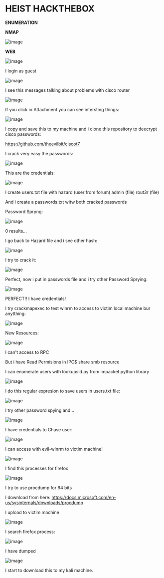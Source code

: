# HEIST HACKTHEBOX

**ENUMERATION**

**NMAP**

![image](https://user-images.githubusercontent.com/79543461/184477884-22fc3ac3-08df-410f-b1c7-0e7bb103b35c.png)

**WEB**

![image](https://user-images.githubusercontent.com/79543461/184477942-a4541eca-b461-41e4-b2e9-8d6d5a51319c.png)

I login as guest

![image](https://user-images.githubusercontent.com/79543461/184477955-b930c622-818e-4b71-b89f-eb1b460606a9.png)

I see this messages talking about problems with cisco router

![image](https://user-images.githubusercontent.com/79543461/184478061-4c62dca4-7efe-42d2-b2db-f52ff6451b74.png)

If you click in Attachment you can see intersting things:

![image](https://user-images.githubusercontent.com/79543461/184477979-133fdad0-8660-4454-b704-7ddc69b77f5d.png)

I copy and save this to my machine and i clone this repository to deecrypt cisco passwords:

https://github.com/theevilbit/ciscot7

I crack very easy the passwords:

![image](https://user-images.githubusercontent.com/79543461/184478161-df18ce8c-a7ab-48f0-94ba-025963046827.png)

This are the credentials:

![image](https://user-images.githubusercontent.com/79543461/184478220-7ce78dc2-02bf-4c10-9dd8-7118347fc4ad.png)

I create users.txt file with hazard (user from forum) admin (file) rout3r (file) 

And i create a passwords.txt witw both cracked passwords

Password Spryng:

![image](https://user-images.githubusercontent.com/79543461/184478405-5ff3168a-6a79-4637-a04a-111c883476d8.png)

0 results...

I go back to Hazard file and i see other hash:

![image](https://user-images.githubusercontent.com/79543461/184478441-a81f4ab1-0c49-47a4-8ced-b53ac8ac5135.png)

I try to crack it:

![image](https://user-images.githubusercontent.com/79543461/184478452-f6a005f3-b7c5-45cc-906e-41381d12b2eb.png)

Perfect, now i put in passwords file and i try other Password Sprying:

![image](https://user-images.githubusercontent.com/79543461/184478572-fa610160-d9b3-4659-8486-15d0c98e6243.png)

PERFECT!! I have credentials!

I try crackmapexec to test winrm to access to victim local machine bur anytthing:

![image](https://user-images.githubusercontent.com/79543461/184478646-743ab519-f723-498d-83cc-ca7677d5f42e.png)

New Resources:

![image](https://user-images.githubusercontent.com/79543461/184478684-cbdfb79f-2192-4f8d-a75e-f24eb1da45f4.png)

I can't access to RPC

But i have Read Permisions in IPC$ share smb resource

I can enumerate users with lookupsid.py from impacket python library

![image](https://user-images.githubusercontent.com/79543461/184478860-8569e32c-59db-4ac9-bf5b-b5638a717ced.png)

I do this regular expresion to save users in users.txt file:

![image](https://user-images.githubusercontent.com/79543461/184478918-736aac75-7937-45f6-b09a-b9bab310d91c.png)

I try other password spying and...

![image](https://user-images.githubusercontent.com/79543461/184478943-83a7a661-11dd-49c2-98d9-bf2e4126f8c8.png)

I have credentials to Chase user:

![image](https://user-images.githubusercontent.com/79543461/184478974-96c54d98-4964-4cdd-80e2-88b7d0738215.png)

I can access with evil-winrm to victim machine!

![image](https://user-images.githubusercontent.com/79543461/184479022-e7afeca2-eb30-4695-ac28-b2d53aee42f8.png)

I find this processes for firefox

![image](https://user-images.githubusercontent.com/79543461/184479322-9232d923-39b0-47ac-8152-fa15cae9f8ba.png)

I try to use procdump for 64 bits

I download from here:
https://docs.microsoft.com/en-us/sysinternals/downloads/procdump

I upload to victim machine

![image](https://user-images.githubusercontent.com/79543461/184479416-c9f9962a-d2f8-43c2-8bf9-4bad1748d133.png)

I search firefox process:

![image](https://user-images.githubusercontent.com/79543461/184479477-7b66042a-1720-4730-b5dc-16ad2caf6dbf.png)

I have dumped 

![image](https://user-images.githubusercontent.com/79543461/184479620-62d18569-9174-4a89-91db-0c6141a858f9.png)

I start to download this to my kali machine.

